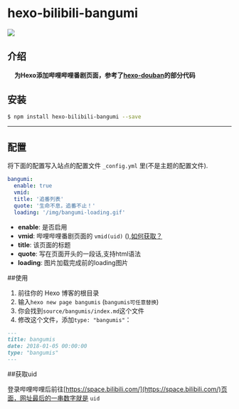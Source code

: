 # hexo-bilibili-bangumi

![](https://nodei.co/npm/hexo-bilibili-bangumi.png?downloads=true&downloadRank=true&stars=true)

## 介绍

&#160;&#160;&#160;&#160;**为Hexo添加哔哩哔哩番剧页面，参考了[hexo-douban](https://github.com/mythsman/hexo-douban)的部分代码**

## 安装

```bash
$ npm install hexo-bilibili-bangumi --save
```

------------

## 配置

将下面的配置写入站点的配置文件 `_config.yml` 里(不是主题的配置文件).

``` yaml
bangumi:
  enable: true 
  vmid: 
  title: '追番列表'
  quote: '生命不息，追番不止！'
  loading: '/img/bangumi-loading.gif'
```

- **enable**: 是否启用
- **vmid**: 哔哩哔哩番剧页面的 `vmid(uid)` (),[如何获取？](#获取uid)
- **title**: 该页面的标题
- **quote**: 写在页面开头的一段话,支持html语法
- **loading**: 图片加载完成前的loading图片

##使用

1. 前往你的 Hexo 博客的根目录
2. 输入`hexo new page bangumis` (`bangumis可任意替换`)
3. 你会找到`source/bangumis/index.md`这个文件
4. 修改这个文件，添加`type: "bangumis"`：
```markdown
---
title: bangumis
date: 2018-01-05 00:00:00
type: "bangumis"
---
```

##获取uid

登录哔哩哔哩后前往[https://space.bilibili.com/](https://space.bilibili.com/)页面，网址最后的一串数字就是 `uid`
